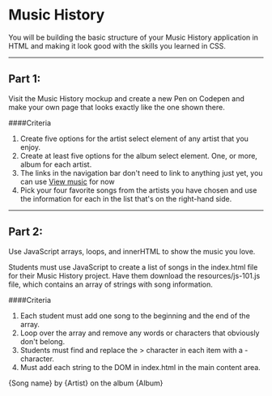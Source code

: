 # Music History
You will be building the basic structure of your Music History application in HTML and making it look good with the skills you learned in CSS.
___
## Part 1:
Visit the Music History mockup and create a new Pen on Codepen and make your own page that looks exactly like the one shown there.

####Criteria

1. Create five options for the artist select element of any artist that you enjoy.
2. Create at least five options for the album select element. One, or more, album for each artist.
3. The links in the navigation bar don't need to link to anything just yet, you can use <a href="#">View music</a> for now
4. Pick your four favorite songs from the artists you have chosen and use the information for each in the list that's on the right-hand side.
___
## Part 2:
Use JavaScript arrays, loops, and innerHTML to show the music you love.

Students must use JavaScript to create a list of songs in the index.html file for their Music History project. Have them download the resources/js-101.js file, which contains an array of strings with song information.

####Criteria
1. Each student must add one song to the beginning and the end of the array.
2. Loop over the array and remove any words or characters that obviously don't belong.
3. Students must find and replace the > character in each item with a - character.
4. Must add each string to the DOM in index.html in the main content area.

{Song name} by {Artist} on the album {Album}